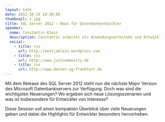 ```yaml
---
layout: talk
date: 2012-10-25 18:30:00
thumbnail: 1.jpg
title: SQL Server 2012 – News für Datenbankentwickler
speaker:
  name: Constantin Klein
  description: Constantin arbeitet als Anwendungsarchitekt und Entwickler bei der Freudenberg Forschungsdienste KG. Dort beschäftigt er sich hauptsächlich mit dem Design und der Entwicklung von Web-Informationssystemen und Datenbanken. Seit seinem Studium der Wirtschaftsinformatik gilt sein besonderes Interesse darüber hinaus allen aktuellen Themen im Microsoft .NET Umfeld, insbesondere aber dem Thema Softwarearchitektur. Er ist MCSD, MCITP Database Developer und MCPD Web + Enterprise Application Developer. 2010, 2011 und 2012 wurde er von Microsoft zum Most Valuable Professional (MVP) für SQL Server ernannt.
  social:
    - title: rss
      url: http://kostjaklein.wordpress.com
    - title: rss
      url: http://www.justcommunity.de
    - title: rss
      url: http://www.dotnet-ug-frankfurt.de
---
```

Mit dem Release des SQL Server 2012 steht nun die nächste Major Version des Microsoft Datenbankservers zur Verfügung. Doch was sind die wichtigsten Neuerungen? Wo ergeben sich neue Lösungsszenarien und was ist insbesondere für Entwickler von Interesse? 

Diese Session soll einen kompakten Überblick über viele Neuerungen geben und dabei die Highlights für Entwickler besonders hervorheben.